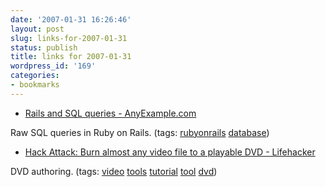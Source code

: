 ```yaml
---
date: '2007-01-31 16:26:46'
layout: post
slug: links-for-2007-01-31
status: publish
title: links for 2007-01-31
wordpress_id: '169'
categories:
- bookmarks
---
```




  * [Rails and SQL queries - AnyExample.com](http://www.anyexample.com/webdev/rails/rails_and_sql_queries.xml)




Raw SQL queries in Ruby on Rails. (tags: [rubyonrails](http://del.icio.us/eob/rubyonrails) [database](http://del.icio.us/eob/database))





  * [Hack Attack: Burn almost any video file to a playable DVD - Lifehacker](http://www.lifehacker.com/software/dvds/hack-attack-burn-almost-any-video-file-to-a-playable-dvd-232322.php)




DVD authoring. (tags: [video](http://del.icio.us/eob/video) [tools](http://del.icio.us/eob/tools) [tutorial](http://del.icio.us/eob/tutorial) [tool](http://del.icio.us/eob/tool) [dvd](http://del.icio.us/eob/dvd))






